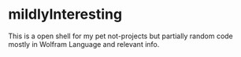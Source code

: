 # mildlyInteresting
This is a open shell for my pet not-projects but partially random code mostly in Wolfram Language and relevant info.
